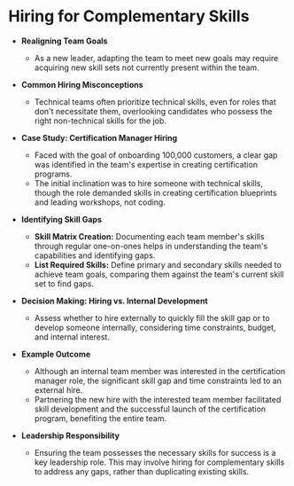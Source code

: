 # Hiring for Complementary Skills

- **Realigning Team Goals**
  - As a new leader, adapting the team to meet new goals may require acquiring new skill sets not currently present within the team.

- **Common Hiring Misconceptions**
  - Technical teams often prioritize technical skills, even for roles that don't necessitate them, overlooking candidates who possess the right non-technical skills for the job.

- **Case Study: Certification Manager Hiring**
  - Faced with the goal of onboarding 100,000 customers, a clear gap was identified in the team's expertise in creating certification programs.
  - The initial inclination was to hire someone with technical skills, though the role demanded skills in creating certification blueprints and leading workshops, not coding.

- **Identifying Skill Gaps**
  - **Skill Matrix Creation:** Documenting each team member's skills through regular one-on-ones helps in understanding the team's capabilities and identifying gaps.
  - **List Required Skills:** Define primary and secondary skills needed to achieve team goals, comparing them against the team's current skill set to find gaps.

- **Decision Making: Hiring vs. Internal Development**
  - Assess whether to hire externally to quickly fill the skill gap or to develop someone internally, considering time constraints, budget, and internal interest.

- **Example Outcome**
  - Although an internal team member was interested in the certification manager role, the significant skill gap and time constraints led to an external hire.
  - Partnering the new hire with the interested team member facilitated skill development and the successful launch of the certification program, benefiting the entire team.

- **Leadership Responsibility**
  - Ensuring the team possesses the necessary skills for success is a key leadership role. This may involve hiring for complementary skills to address any gaps, rather than duplicating existing skills.

